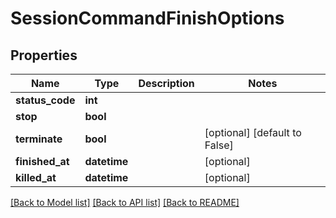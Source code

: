 # SessionCommandFinishOptions

## Properties
Name | Type | Description | Notes
------------ | ------------- | ------------- | -------------
**status_code** | **int** |  | 
**stop** | **bool** |  | 
**terminate** | **bool** |  | [optional] [default to False]
**finished_at** | **datetime** |  | [optional] 
**killed_at** | **datetime** |  | [optional] 

[[Back to Model list]](../README.md#documentation-for-models) [[Back to API list]](../README.md#documentation-for-api-endpoints) [[Back to README]](../README.md)


